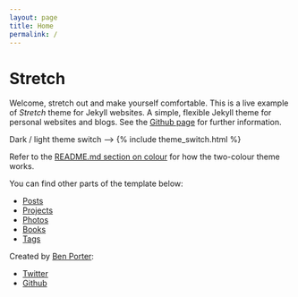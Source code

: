 ```yaml
---
layout: page
title: Home
permalink: /
---
```


# Stretch

Welcome, stretch out and make yourself comfortable. This is a live example of *Stretch* theme for Jekyll websites. A simple, flexible Jekyll theme for personal websites and blogs. See the [Github page](https://github.com/penborter/stretch) for further information. 

Dark / light theme switch --> {% include theme_switch.html %}

Refer to the [README.md section on colour](https://github.com/penborter/stretch#two-colour-system) for how the two-colour theme works.

You can find other parts of the template below:

<ul class="nav-about">
  <li><a href="/posts">Posts</a></li>
  <li><a href="/projects">Projects</a></li>
  <li><a href="/photos">Photos</a></li>
  <li><a href="/books">Books</a></li>
  <li><a href="/tags">Tags</a></li>
</ul>

Created by [Ben Porter](https://www.penborter.com/): 

- [Twitter](https://twitter.com/penborter)
- [Github](https://github.com/penborter)
